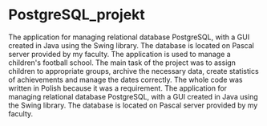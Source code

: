 # PostgreSQL_projekt

The application for managing relational database PostgreSQL, with a GUI created in Java using the Swing library. The database is located on Pascal server provided by my faculty. The application is used to manage a children's football school. The main task of the project was to assign children to appropriate groups, archive the necessary data, create statistics of achievements and manage the dates correctly. The whole code was written in Polish because it was a requirement.
The application for managing relational database PostgreSQL, with a GUI created in Java using the Swing library. The database is located on Pascal server provided by my faculty. 
